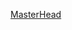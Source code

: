 [MasterHead](https://media.geeksforgeeks.org/wp-content/uploads/20201123152927/PythonProjects11.png)

